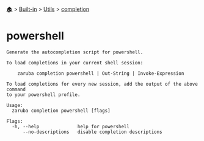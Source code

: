 <!--startTocHeader-->
[🏠](../../../README.md) > [Built-in](../../README.md) > [Utils](../README.md) > [completion](README.md)
# powershell
<!--endTocHeader-->

```
Generate the autocompletion script for powershell.

To load completions in your current shell session:

	zaruba completion powershell | Out-String | Invoke-Expression

To load completions for every new session, add the output of the above command
to your powershell profile.

Usage:
  zaruba completion powershell [flags]

Flags:
  -h, --help              help for powershell
      --no-descriptions   disable completion descriptions

```

<!--startTocSubtopic-->

<!--endTocSubtopic-->